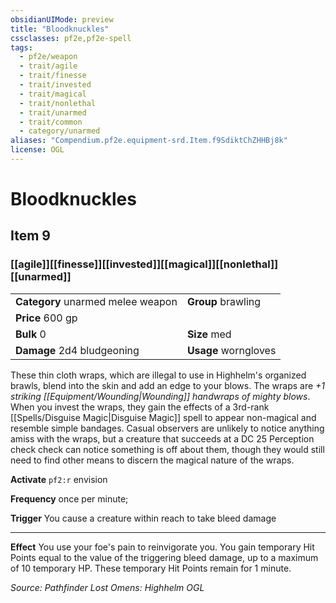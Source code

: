 ```yaml
---
obsidianUIMode: preview
title: "Bloodknuckles"
cssclasses: pf2e,pf2e-spell
tags:
  - pf2e/weapon
  - trait/agile
  - trait/finesse
  - trait/invested
  - trait/magical
  - trait/nonlethal
  - trait/unarmed
  - trait/common
  - category/unarmed
aliases: "Compendium.pf2e.equipment-srd.Item.f9SdiktChZHHBj8k"
license: OGL
---
```

# Bloodknuckles
## Item 9
### [[agile]][[finesse]][[invested]][[magical]][[nonlethal]][[unarmed]]

|  |  |
| -- | -- |
| **Category** unarmed melee weapon | **Group** brawling |
| **Price** 600 gp |  |
| **Bulk** 0 | **Size** med |
| **Damage** 2d4 bludgeoning  | **Usage** worngloves |



These thin cloth wraps, which are illegal to use in Highhelm's organized brawls, blend into the skin and add an edge to your blows. The wraps are _+1 striking [[Equipment/Wounding|Wounding]] handwraps of mighty blows_. When you invest the wraps, they gain the effects of a 3rd-rank [[Spells/Disguise Magic|Disguise Magic]] spell to appear non-magical and resemble simple bandages. Casual observers are unlikely to notice anything amiss with the wraps, but a creature that succeeds at a DC 25 Perception check check can notice something is off about them, though they would still need to find other means to discern the magical nature of the wraps.

**Activate** `pf2:r` envision

**Frequency** once per minute;

**Trigger** You cause a creature within reach to take bleed damage

* * *

**Effect** You use your foe's pain to reinvigorate you. You gain temporary Hit Points equal to the value of the triggering bleed damage, up to a maximum of 10 temporary HP. These temporary Hit Points remain for 1 minute.

*Source: Pathfinder Lost Omens: Highhelm*
*OGL*